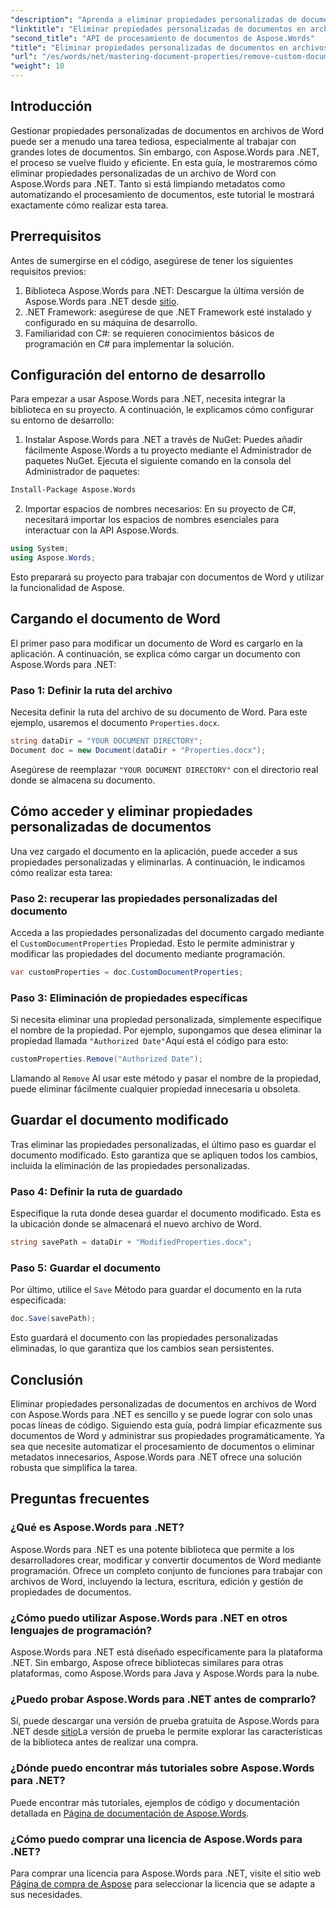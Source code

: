 ```yaml
---
"description": "Aprenda a eliminar propiedades personalizadas de documentos de Word con Aspose.Words para .NET. Esta guía detallada proporciona instrucciones paso a paso para limpiar eficazmente los metadatos de los documentos, ahorrando tiempo en la gestión y automatización de documentos."
"linktitle": "Eliminar propiedades personalizadas de documentos en archivos de Word"
"second_title": "API de procesamiento de documentos de Aspose.Words"
"title": "Eliminar propiedades personalizadas de documentos en archivos de Word"
"url": "/es/words/net/mastering-document-properties/remove-custom-document-properties-in-word-files/"
"weight": 10
---
```


## Introducción

Gestionar propiedades personalizadas de documentos en archivos de Word puede ser a menudo una tarea tediosa, especialmente al trabajar con grandes lotes de documentos. Sin embargo, con Aspose.Words para .NET, el proceso se vuelve fluido y eficiente. En esta guía, le mostraremos cómo eliminar propiedades personalizadas de un archivo de Word con Aspose.Words para .NET. Tanto si está limpiando metadatos como automatizando el procesamiento de documentos, este tutorial le mostrará exactamente cómo realizar esta tarea.

## Prerrequisitos

Antes de sumergirse en el código, asegúrese de tener los siguientes requisitos previos:

1. Biblioteca Aspose.Words para .NET: Descargue la última versión de Aspose.Words para .NET desde [sitio](https://releases.aspose.com/words/net/).
2. .NET Framework: asegúrese de que .NET Framework esté instalado y configurado en su máquina de desarrollo.
3. Familiaridad con C#: se requieren conocimientos básicos de programación en C# para implementar la solución.

## Configuración del entorno de desarrollo

Para empezar a usar Aspose.Words para .NET, necesita integrar la biblioteca en su proyecto. A continuación, le explicamos cómo configurar su entorno de desarrollo:

1. Instalar Aspose.Words para .NET a través de NuGet:
   Puedes añadir fácilmente Aspose.Words a tu proyecto mediante el Administrador de paquetes NuGet. Ejecuta el siguiente comando en la consola del Administrador de paquetes:

```bash
Install-Package Aspose.Words
```

2. Importar espacios de nombres necesarios:
   En su proyecto de C#, necesitará importar los espacios de nombres esenciales para interactuar con la API Aspose.Words.
   
```csharp
using System;
using Aspose.Words;
```

Esto preparará su proyecto para trabajar con documentos de Word y utilizar la funcionalidad de Aspose.

## Cargando el documento de Word

El primer paso para modificar un documento de Word es cargarlo en la aplicación. A continuación, se explica cómo cargar un documento con Aspose.Words para .NET:

### Paso 1: Definir la ruta del archivo

Necesita definir la ruta del archivo de su documento de Word. Para este ejemplo, usaremos el documento `Properties.docx`.

```csharp
string dataDir = "YOUR DOCUMENT DIRECTORY";
Document doc = new Document(dataDir + "Properties.docx");
```

Asegúrese de reemplazar `"YOUR DOCUMENT DIRECTORY"` con el directorio real donde se almacena su documento.

## Cómo acceder y eliminar propiedades personalizadas de documentos

Una vez cargado el documento en la aplicación, puede acceder a sus propiedades personalizadas y eliminarlas. A continuación, le indicamos cómo realizar esta tarea:

### Paso 2: recuperar las propiedades personalizadas del documento

Acceda a las propiedades personalizadas del documento cargado mediante el `CustomDocumentProperties` Propiedad. Esto le permite administrar y modificar las propiedades del documento mediante programación.

```csharp
var customProperties = doc.CustomDocumentProperties;
```

### Paso 3: Eliminación de propiedades específicas

Si necesita eliminar una propiedad personalizada, simplemente especifique el nombre de la propiedad. Por ejemplo, supongamos que desea eliminar la propiedad llamada `"Authorized Date"`Aquí está el código para esto:

```csharp
customProperties.Remove("Authorized Date");
```

Llamando al `Remove` Al usar este método y pasar el nombre de la propiedad, puede eliminar fácilmente cualquier propiedad innecesaria u obsoleta.

## Guardar el documento modificado

Tras eliminar las propiedades personalizadas, el último paso es guardar el documento modificado. Esto garantiza que se apliquen todos los cambios, incluida la eliminación de las propiedades personalizadas.

### Paso 4: Definir la ruta de guardado

Especifique la ruta donde desea guardar el documento modificado. Esta es la ubicación donde se almacenará el nuevo archivo de Word.

```csharp
string savePath = dataDir + "ModifiedProperties.docx";
```

### Paso 5: Guardar el documento

Por último, utilice el `Save` Método para guardar el documento en la ruta especificada:

```csharp
doc.Save(savePath);
```

Esto guardará el documento con las propiedades personalizadas eliminadas, lo que garantiza que los cambios sean persistentes.

## Conclusión

Eliminar propiedades personalizadas de documentos en archivos de Word con Aspose.Words para .NET es sencillo y se puede lograr con solo unas pocas líneas de código. Siguiendo esta guía, podrá limpiar eficazmente sus documentos de Word y administrar sus propiedades programáticamente. Ya sea que necesite automatizar el procesamiento de documentos o eliminar metadatos innecesarios, Aspose.Words para .NET ofrece una solución robusta que simplifica la tarea.

## Preguntas frecuentes

### ¿Qué es Aspose.Words para .NET?

Aspose.Words para .NET es una potente biblioteca que permite a los desarrolladores crear, modificar y convertir documentos de Word mediante programación. Ofrece un completo conjunto de funciones para trabajar con archivos de Word, incluyendo la lectura, escritura, edición y gestión de propiedades de documentos.

### ¿Cómo puedo utilizar Aspose.Words para .NET en otros lenguajes de programación?

Aspose.Words para .NET está diseñado específicamente para la plataforma .NET. Sin embargo, Aspose ofrece bibliotecas similares para otras plataformas, como Aspose.Words para Java y Aspose.Words para la nube.

### ¿Puedo probar Aspose.Words para .NET antes de comprarlo?

Sí, puede descargar una versión de prueba gratuita de Aspose.Words para .NET desde [sitio](https://releases.aspose.com/)La versión de prueba le permite explorar las características de la biblioteca antes de realizar una compra.

### ¿Dónde puedo encontrar más tutoriales sobre Aspose.Words para .NET?

Puede encontrar más tutoriales, ejemplos de código y documentación detallada en [Página de documentación de Aspose.Words](https://reference.aspose.com/words/net/).

### ¿Cómo puedo comprar una licencia de Aspose.Words para .NET?

Para comprar una licencia para Aspose.Words para .NET, visite el sitio web [Página de compra de Aspose](https://purchase.aspose.com/buy) para seleccionar la licencia que se adapte a sus necesidades.